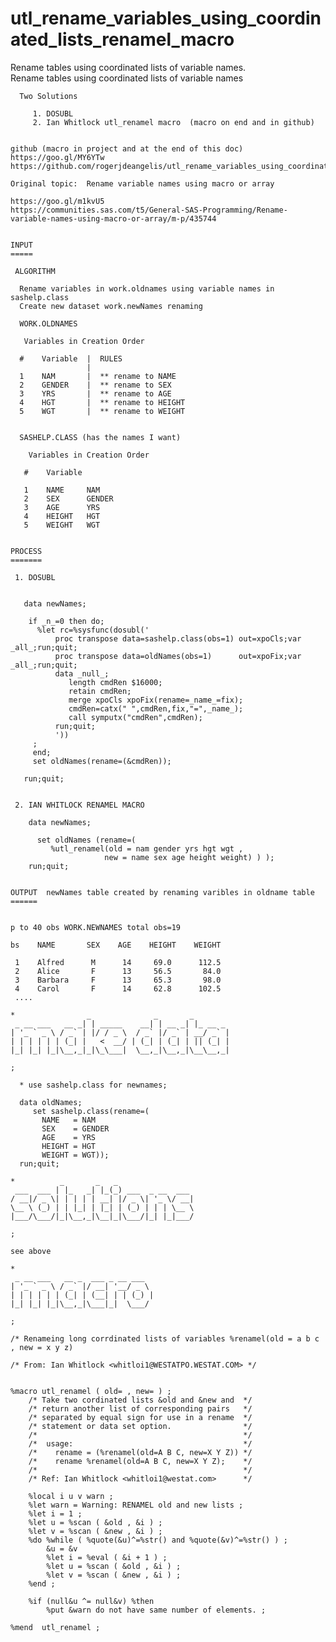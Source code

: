 # utl_rename_variables_using_coordinated_lists_renamel_macro
Rename tables using coordinated lists of variable names.  
    Rename tables using coordinated lists of variable names

      Two Solutions

         1. DOSUBL
         2. Ian Whitlock utl_renamel macro  (macro on end and in github)


    github (macro in project and at the end of this doc)
    https://goo.gl/MY6YTw
    https://github.com/rogerjdeangelis/utl_rename_variables_using_coordinated_lists_renamel_macro

    Original topic:  Rename variable names using macro or array

    https://goo.gl/m1kvU5
    https://communities.sas.com/t5/General-SAS-Programming/Rename-variable-names-using-macro-or-array/m-p/435744


    INPUT
    =====

     ALGORITHM

      Rename variables in work.oldnames using variable names in sashelp.class
      Create new dataset work.newNames renaming

      WORK.OLDNAMES

       Variables in Creation Order

      #    Variable  |  RULES
                     |
      1    NAM       |  ** rename to NAME
      2    GENDER    |  ** rename to SEX
      3    YRS       |  ** rename to AGE
      4    HGT       |  ** rename to HEIGHT
      5    WGT       |  ** rename to WEIGHT


      SASHELP.CLASS (has the names I want)

        Variables in Creation Order

       #    Variable

       1    NAME     NAM
       2    SEX      GENDER
       3    AGE      YRS
       4    HEIGHT   HGT
       5    WEIGHT   WGT


    PROCESS
    =======

     1. DOSUBL


       data newNames;

        if _n_=0 then do;
          %let rc=%sysfunc(dosubl('
              proc transpose data=sashelp.class(obs=1) out=xpoCls;var _all_;run;quit;
              proc transpose data=oldNames(obs=1)      out=xpoFix;var _all_;run;quit;
              data _null_;
                 length cmdRen $16000;
                 retain cmdRen;
                 merge xpoCls xpoFix(rename=_name_=fix);
                 cmdRen=catx(" ",cmdRen,fix,"=",_name_);
                 call symputx("cmdRen",cmdRen);
              run;quit;
              '))
         ;
         end;
         set oldNames(rename=(&cmdRen));

       run;quit;


     2. IAN WHITLOCK RENAMEL MACRO

        data newNames;

          set oldNames (rename=(
             %utl_renamel(old = nam gender yrs hgt wgt ,
                         new = name sex age height weight) ) );
        run;quit;


    OUTPUT  newNames table created by renaming varibles in oldname table
    ======


    p to 40 obs WORK.NEWNAMES total obs=19

    bs    NAME       SEX    AGE    HEIGHT    WEIGHT

     1    Alfred      M      14     69.0      112.5
     2    Alice       F      13     56.5       84.0
     3    Barbara     F      13     65.3       98.0
     4    Carol       F      14     62.8      102.5
     ....

    *                _              _       _
     _ __ ___   __ _| | _____    __| | __ _| |_ __ _
    | '_ ` _ \ / _` | |/ / _ \  / _` |/ _` | __/ _` |
    | | | | | | (_| |   <  __/ | (_| | (_| | || (_| |
    |_| |_| |_|\__,_|_|\_\___|  \__,_|\__,_|\__\__,_|

    ;

      * use sashelp.class for newnames;

      data oldNames;
         set sashelp.class(rename=(
           NAME   = NAM
           SEX    = GENDER
           AGE    = YRS
           HEIGHT = HGT
           WEIGHT = WGT));
      run;quit;

    *          _       _   _
     ___  ___ | |_   _| |_(_) ___  _ __  ___
    / __|/ _ \| | | | | __| |/ _ \| '_ \/ __|
    \__ \ (_) | | |_| | |_| | (_) | | | \__ \
    |___/\___/|_|\__,_|\__|_|\___/|_| |_|___/

    ;

    see above

    *
     _ __ ___   __ _  ___ _ __ ___
    | '_ ` _ \ / _` |/ __| '__/ _ \
    | | | | | | (_| | (__| | | (_) |
    |_| |_| |_|\__,_|\___|_|  \___/

    ;

    /* Renameing long corrdinated lists of variables %renamel(old = a b c , new = x y z)

    /* From: Ian Whitlock <whitloi1@WESTATPO.WESTAT.COM> */


    %macro utl_renamel ( old= , new= ) ;
        /* Take two cordinated lists &old and &new and  */
        /* return another list of corresponding pairs   */
        /* separated by equal sign for use in a rename  */
        /* statement or data set option.                */
        /*                                              */
        /*  usage:                                      */
        /*    rename = (%renamel(old=A B C, new=X Y Z)) */
        /*    rename %renamel(old=A B C, new=X Y Z);    */
        /*                                              */
        /* Ref: Ian Whitlock <whitloi1@westat.com>      */

        %local i u v warn ;
        %let warn = Warning: RENAMEL old and new lists ;
        %let i = 1 ;
        %let u = %scan ( &old , &i ) ;
        %let v = %scan ( &new , &i ) ;
        %do %while ( %quote(&u)^=%str() and %quote(&v)^=%str() ) ;
            &u = &v
            %let i = %eval ( &i + 1 ) ;
            %let u = %scan ( &old , &i ) ;
            %let v = %scan ( &new , &i ) ;
        %end ;

        %if (null&u ^= null&v) %then
            %put &warn do not have same number of elements. ;

    %mend  utl_renamel ;


